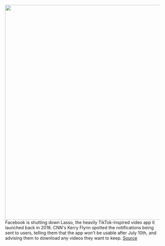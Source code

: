 <img src='https://cdn.vox-cdn.com/thumbor/z-ENGawUO9rHvGIqMH-NUFv7jBM=/529x0:4500x2321/1200x800/filters:focal(2116x839:2836x1559)/cdn.vox-cdn.com/uploads/chorus_image/image/67009072/lasso.0.jpg' width='700px' /><br/>
Facebook is shutting down Lasso, the heavily TikTok-inspired video app it launched back in 2018. CNN's Kerry Flynn spotted the notifications being sent to users, telling them that the app won't be usable after July 10th, and advising them to download any videos they want to keep.
<a href='https://www.theverge.com/2020/7/2/21311077/facebook-lasso-shutting-down-tiktok-short-form-video-hobbi'> Source <a/>